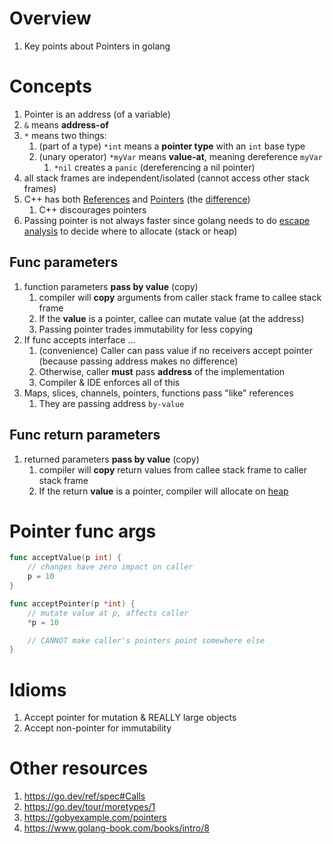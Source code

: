 # Overview
1. Key points about Pointers in golang


# Concepts
1. Pointer is an address (of a variable)
1. `&` means **address-of**
1. `*` means two things:
    1. (part of a type) `*int` means a **pointer type** with an `int` base type
    1. (unary operator) `*myVar` means **value-at**, meaning dereference `myVar`
        1. `*nil` creates a `panic` (dereferencing a nil pointer)
1. all stack frames are independent/isolated (cannot access other stack frames)
1. C++ has both [References](https://isocpp.org/wiki/faq/references) and [Pointers](https://cplusplus.com/doc/tutorial/pointers/) (the [difference](https://isocpp.org/wiki/faq/references#pointers-and-references))
    1. C++ discourages pointers
1. Passing pointer is not always faster since golang needs to do [escape analysis](https://en.wikipedia.org/wiki/Escape_analysis) to decide where to allocate (stack or heap)


## Func parameters
1. function parameters **pass by value** (copy)
    1. compiler will **copy** arguments from caller stack frame to callee stack frame
    1. If the **value** is a pointer, callee can mutate value (at the address)
    1. Passing pointer trades immutability for less copying
1. If func accepts interface ...
    1. (convenience) Caller can pass value if no receivers accept pointer (because passing address makes no difference)
    1. Otherwise, caller **must** pass **address** of the implementation
    1. Compiler & IDE enforces all of this
1. Maps, slices, channels, pointers, functions pass "like" references
    1. They are passing address `by-value`

## Func return parameters
1. returned parameters **pass by value** (copy)
    1. compiler will **copy** return values from callee stack frame to caller stack frame
    1. If the return **value** is a pointer, compiler will allocate on [heap](TODO)


# Pointer func args
```go
func acceptValue(p int) {
	// changes have zero impact on caller
	p = 10
}

func acceptPointer(p *int) {
	// mutate value at p, affects caller
	*p = 10

	// CANNOT make caller's pointers point somewhere else
}
```


# Idioms
1. Accept pointer for mutation & REALLY large objects
1. Accept non-pointer for immutability


# Other resources
1. https://go.dev/ref/spec#Calls
1. https://go.dev/tour/moretypes/1
1. https://gobyexample.com/pointers
1. https://www.golang-book.com/books/intro/8
